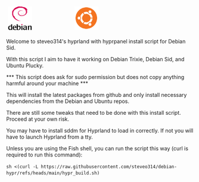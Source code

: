 <div class="row">
    <style>
        .column {
            float: left;
            width: 33.33%;
            padding: 5px;
        }
        .row::after {
            content: "";
            clear: both;
            display: table;
        }
    </style>
    <div class="column">
        <img src="https://github.com/steveo314/debian-hypr/blob/main/images/Debian_logo.png" width="64" height="64"/>
    </div>
    <div class="column">
        <img src="https://github.com/steveo314/debian-hypr/blob/main/images/UbuntuCoF.svg" width="64" height="64"/>
    </div>
</div>


Welcome to steveo314's hyprland with hyprpanel install
script for Debian Sid.

With this script I aim to have it working on Debian Trixie,
Debian Sid, and Ubuntu Plucky.

*** This script does ask for sudo permission but does not
copy anything harmful around your machine ***

This will install the latest packages from github and only
install necessary dependencies from the Debian and Ubuntu
repos.

There are still some tweaks that need to be done with this
install script. Proceed at your own risk.

You may have to install sddm for Hyprland to load in correctly.
If not you will have to launch Hyprland from a tty.

Unless you are using the Fish shell, you can run the script
this way (curl is required to run this command):

`sh <(curl -L https://raw.githubusercontent.com/steveo314/debian-hypr/refs/heads/main/hypr_build.sh)`
